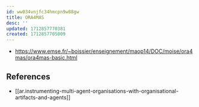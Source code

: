 ```yaml
---
id: ww034vnjfc34hmcpn9w88gw
title: ORA4MAS
desc: ''
updated: 1712857770381
created: 1712857705009
---
```


- https://www.emse.fr/~boissier/enseignement/maop14/DOC/moise/ora4mas/ora4mas-basic.html


## References

- [[ar.instrumenting-multi-agent-organisations-with-organisational-artifacts-and-agents]]